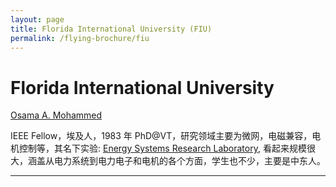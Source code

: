```yaml
---
layout: page
title: Florida International University (FIU)
permalink: /flying-brochure/fiu
---
```

# Florida International University
[Osama A. Mohammed](https://energy.fiu.edu/about/contact/)

IEEE Fellow，埃及人，1983 年 PhD@VT，研究领域主要为微网，电磁兼容，电机控制等，其名下实验:
[Energy Systems Research Laboratory](https://energy.fiu.edu/), 看起来规模很大，涵盖从电力系统到电力电子和电机的各个方面，学生也不少，主要是中东人。

---

